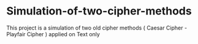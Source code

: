 # Simulation-of-two-cipher-methods
This project is a simulation of two old cipher methods ( Caesar Cipher - Playfair Cipher )
applied on Text only
